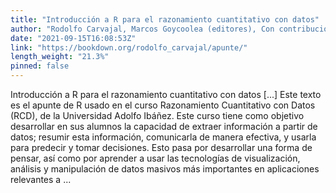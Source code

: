 ```yaml
---
title: "Introducción a R para el razonamiento cuantitativo con datos"
author: "Rodolfo Carvajal, Marcos Goycoolea (editores), Con contribuciones de Ismael Valdivia, y de todo el equipo de profesores del curso Razonamiento Cuantitativo con Datos, Universidad Adolfo Ibáñez."
date: "2021-09-15T16:08:53Z"
link: "https://bookdown.org/rodolfo_carvajal/apunte/"
length_weight: "21.3%"
pinned: false
---
```


Introducción a R para el razonamiento cuantitativo con datos [...] Este texto es el apunte de R usado en el curso Razonamiento Cuantitativo con Datos (RCD), de la Universidad Adolfo Ibáñez. Este curso tiene como objetivo desarrollar en sus alumnos la capacidad de extraer información a partir de datos; resumir esta información, comunicarla de manera efectiva, y usarla para predecir y tomar decisiones. Esto pasa por desarrollar una forma de pensar, así como por aprender a usar las tecnologías de visualización, análisis y manipulación de datos masivos más importantes en aplicaciones relevantes a  ...
